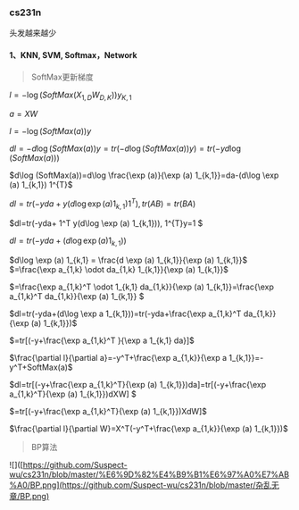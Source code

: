 ### cs231n
头发越来越少
#### 1、KNN, SVM, Softmax，Network 

> SoftMax更新梯度

$l=-\log (SoftMax(X_{1,D}W_{D,K}))y_{K,1}$

$a=XW$

$l=-\log (SoftMax(a))y$

$dl=-d\log (SoftMax(a))y
=tr(-d\log (SoftMax(a))y)
=tr(-yd\log (SoftMax(a)))$

$d\log (SoftMax(a))=d\log \frac{\exp (a)}{\exp (a) 1_{k,1}}=da-(d\log \exp (a) 1_{k,1}) 1^{T}$

$dl=tr(-yda+y(d\log \exp (a) 1_{k,1}) 1^{T}),tr(AB)=tr(BA)$

$dl=tr(-yda+ 1^T y(d\log \exp (a) 1_{k,1})), 1^{T}y=1 $

$dl=tr(-yda+(d\log \exp (a)  1_{k,1}))$ 

$d\log \exp (a) 1_{k,1} = \frac{d \exp (a) 1_{k,1}}{\exp (a) 1_{k,1}}$ 
$=\frac{\exp a_{1,k} \odot da_{1,k} 1_{k,1}}{\exp (a) 1_{k,1}}$

$=\frac{\exp a_{1,k}^T \odot 1_{k,1} da_{1,k}}{\exp (a) 1_{k,1}}=\frac{\exp a_{1,k}^T da_{1,k}}{\exp (a) 1_{k,1}} $

$dl=tr(-yda+(d\log \exp a 1_{k,1}))=tr(-yda+\frac{\exp a_{1,k}^T da_{1,k}}{\exp (a) 1_{k,1}})$

$=tr[(-y+\frac{\exp a_{1,k}^T }{\exp a 1_{k,1} da}]$

$\frac{\partial l}{\partial a}=-y^T+\frac{\exp a_{1,k}}{\exp a 1_{k,1}}=-y^T+SoftMax(a)$

$dl=tr[(-y+\frac{\exp a_{1,k}^T}{\exp (a) 1_{k,1}})da]=tr[(-y+\frac{\exp a_{1,k}^T}{\exp (a) 1_{k,1}})dXW] $

$=tr[(-y+\frac{\exp a_{1,k}^T}{\exp (a) 1_{k,1}})XdW]$

$\frac{\partial l}{\partial W}=X^T(-y^T+\frac{\exp a_{1,k}}{\exp (a) 1_{k,1}})$



> BP算法

![]([https://github.com/Suspect-wu/cs231n/blob/master/%E6%9D%82%E4%B9%B1%E6%97%A0%E7%AB%A0/BP.png](https://github.com/Suspect-wu/cs231n/blob/master/杂乱无章/BP.png)

